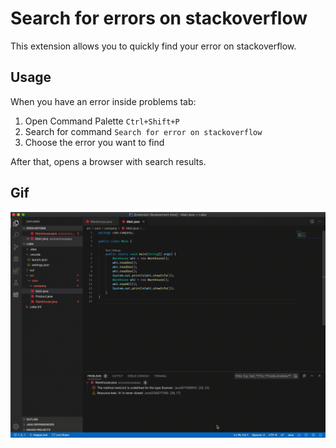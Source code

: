 # Search for errors on stackoverflow 
This extension allows you to quickly find your error on stackoverflow.
## Usage
When you have an error inside problems tab:
1. Open Command Palette `Ctrl+Shift+P`
2. Search for command `Search for error on stackoverflow`
3. Choose the error you want to find

After that, opens a browser with search results.
## Gif
![](https://raw.githubusercontent.com/kinoooshnik/vs_plugin_search_for_errors_on_stackoverflow/master/img/demo.gif)